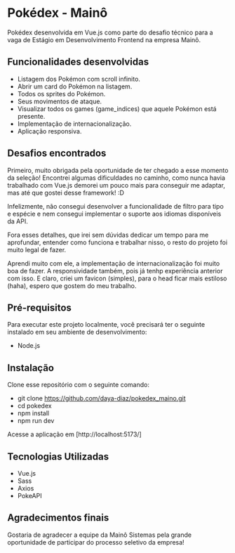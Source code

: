 # Pokédex - Mainô

Pokédex desenvolvida em Vue.js como parte do desafio técnico para a vaga de Estágio em Desenvolvimento Frontend na empresa Mainô.

## Funcionalidades desenvolvidas

- Listagem dos Pokémon com scroll infinito.
- Abrir um card do Pokémon na listagem.
- Todos os sprites do Pokémon.
- Seus movimentos de ataque.
- Visualizar todos os games (game_indices) que aquele Pokémon está presente.
- Implementação de internacionalização.
- Aplicação responsiva.

## Desafios encontrados

Primeiro, muito obrigada pela oportunidade de ter chegado a esse momento da seleção! Encontrei algumas dificuldades no caminho, como nunca havia trabalhado com Vue.js demorei um pouco mais para conseguir me adaptar, mas até que gostei desse framework! :D

Infelizmente, não consegui desenvolver a funcionalidade de filtro para tipo e espécie e nem consegui implementar o suporte aos idiomas disponíveis da API.

Fora esses detalhes, que irei sem dúvidas dedicar um tempo para me aprofundar, entender como funciona e trabalhar nisso, o resto do projeto foi muito legal de fazer.

Aprendi muito com ele, a implementação de internacionalização foi muito boa de fazer. A responsividade também, pois já tenhp experiência anterior com isso. E claro, criei um favicon (simples), para o head ficar mais estiloso (haha), espero que gostem do meu trabalho.

## Pré-requisitos

Para executar este projeto localmente, você precisará ter o seguinte instalado em seu ambiente de desenvolvimento:

- Node.js

## Instalação

Clone esse repositório com o seguinte comando:

- git clone https://github.com/daya-diaz/pokedex_maino.git
- cd pokedex
- npm install
- npm run dev

Acesse a aplicação em [http://localhost:5173/]

## Tecnologias Utilizadas

- Vue.js
- Sass
- Axios
- PokeAPI

## Agradecimentos finais

Gostaria de agradecer a equipe da Mainô Sistemas pela grande oportunidade de participar do processo seletivo da empresa!
